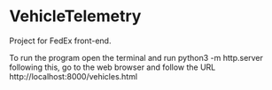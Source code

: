 # VehicleTelemetry
Project for FedEx front-end. 

To run the program open the terminal and run python3 -m http.server
following this, go to the web browser and follow the URL http://localhost:8000/vehicles.html 